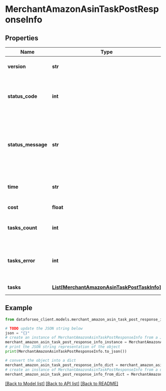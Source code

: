 # MerchantAmazonAsinTaskPostResponseInfo


## Properties

Name | Type | Description | Notes
------------ | ------------- | ------------- | -------------
**version** | **str** | the current version of the API | [optional] 
**status_code** | **int** | general status code you can find the full list of the response codes here | [optional] 
**status_message** | **str** | general informational message you can find the full list of general informational messages here | [optional] 
**time** | **str** | total execution time, seconds | [optional] 
**cost** | **float** | total tasks cost, USD | [optional] 
**tasks_count** | **int** | the number of tasks in the tasks array | [optional] 
**tasks_error** | **int** | the number of tasks in the tasks array returned with an error | [optional] 
**tasks** | [**List[MerchantAmazonAsinTaskPostTaskInfo]**](MerchantAmazonAsinTaskPostTaskInfo.md) | array of tasks | [optional] 

## Example

```python
from dataforseo_client.models.merchant_amazon_asin_task_post_response_info import MerchantAmazonAsinTaskPostResponseInfo

# TODO update the JSON string below
json = "{}"
# create an instance of MerchantAmazonAsinTaskPostResponseInfo from a JSON string
merchant_amazon_asin_task_post_response_info_instance = MerchantAmazonAsinTaskPostResponseInfo.from_json(json)
# print the JSON string representation of the object
print(MerchantAmazonAsinTaskPostResponseInfo.to_json())

# convert the object into a dict
merchant_amazon_asin_task_post_response_info_dict = merchant_amazon_asin_task_post_response_info_instance.to_dict()
# create an instance of MerchantAmazonAsinTaskPostResponseInfo from a dict
merchant_amazon_asin_task_post_response_info_from_dict = MerchantAmazonAsinTaskPostResponseInfo.from_dict(merchant_amazon_asin_task_post_response_info_dict)
```
[[Back to Model list]](../README.md#documentation-for-models) [[Back to API list]](../README.md#documentation-for-api-endpoints) [[Back to README]](../README.md)


